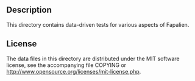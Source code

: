 Description
------------

This directory contains data-driven tests for various aspects of Fapalien.

License
--------

The data files in this directory are distributed under the MIT software
license, see the accompanying file COPYING or
http://www.opensource.org/licenses/mit-license.php.

